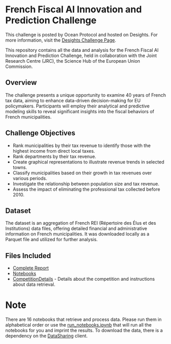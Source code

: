 # French Fiscal AI Innovation and Prediction Challenge


This challenge is posted by Ocean Protocol and hosted on Desights. For more information, visit the [Desights Challenge Page](https://competitions.desights.ai/challenge/26).

This repository contains all the data and analysis for the French Fiscal AI Innovation and Prediction Challenge, held in collaboration with the Joint Research Centre (JRC), the Science Hub of the European Union Commission.

## Overview

The challenge presents a unique opportunity to examine 40 years of French tax data, aiming to enhance data-driven decision-making for EU policymakers. Participants will employ their analytical and predictive modeling skills to reveal significant insights into the fiscal behaviors of French municipalities.

## Challenge Objectives

- Rank municipalities by their tax revenue to identify those with the highest income from direct local taxes.
- Rank departments by their tax revenue.
- Create graphical representations to illustrate revenue trends in selected towns.
- Classify municipalities based on their growth in tax revenues over various periods.
- Investigate the relationship between population size and tax revenue.
- Assess the impact of eliminating the professional tax collected before 2010.

## Dataset

The dataset is an aggregation of French REI (Répertoire des Élus et des Institutions) data files, offering detailed financial and administrative information on French municipalities. It was downloaded locally as a Parquet file and utilized for further analysis.


## Files Included
- [Complete Report](French%20Fiscal%20Data%20Analysis.pdf)
- [Notebooks](notebooks/)
- [CompetitionDetails](CompetitionDetails.pdf) - Details about the competition and instructions about data retrieval.

# Note
There are 16 notebooks that retrieve and process data. Please run them in alphabetical order or use the [run_notebooks.ipynb](notebooks/run_notebooks.ipynb) that will run all the notebooks for you and imprint the results. To download the data, there is a dependency on the [DataSharing](https://github.com/ChristianCasazza/datasharing) client.


